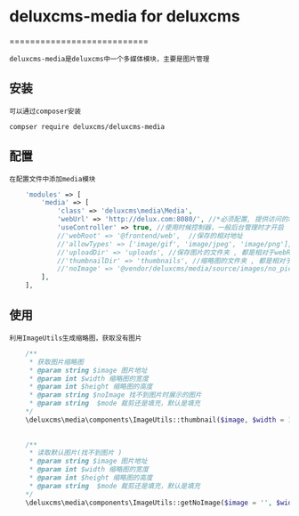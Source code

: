 # deluxcms-media for deluxcms
===========================

	deluxcms-media是deluxcms中一个多媒体模块，主要是图片管理
	
安装
------------
	可以通过composer安装
	
```
compser require deluxcms/deluxcms-media
```

配置
-------------
	在配置文件中添加media模块
```php
	'modules' => [
        'media' => [
            'class' => 'deluxcms\media\Media',
            'webUrl' => 'http://delux.com:8080/', //*必须配置, 提供访问的域名
			'useController' => true, //使用时候控制器，一般后台管理时才开启
			//'webRoot' => '@frontend/web',  //保存的相对地址
			//'allowTypes' => ['image/gif', 'image/jpeg', 'image/png'], //允许的上传类型
			//'uploadDir' => 'uploads', //保存图片的文件夹 , 都是相对于webRoot
			//'thumbnailDir' => 'thumbnails', //缩略图的文件夹 , 都是相对于webRoot
			//'noImage' => '@vendor/deluxcms/media/source/images/no_picture.png', //找不到图片时显示的
        ],
    ],
```

使用
-------------
	利用ImageUtils生成缩略图，获取没有图片
```php
	/**
	 * 获取图片缩略图
	 * @param string $image 图片地址
	 * @param int $width 缩略图的宽度
	 * @param int $height 缩略图的高度
	 * @param string $noImage 找不到图片时展示的图片
	 * @param string  $mode 裁剪还是填充，默认是填充
	*/
	\deluxcms\media\components\ImageUtils::thumbnail($image, $width = 100, $height = 100, $noImage = '', $mode = ImageInterface::THUMBNAIL_INSET)
	
	
	/**
	 * 读取默认图片(找不到图片 )
	 * @param string $image 图片地址
	 * @param int $width 缩略图的宽度
	 * @param int $height 缩略图的高度
	 * @param string  $mode 裁剪还是填充，默认是填充
	*/
	\deluxcms\media\components\ImageUtils::getNoImage($image = '', $width = 100, $height = 100, $mode = ImageInterface::THUMBNAIL_INSET)
```
